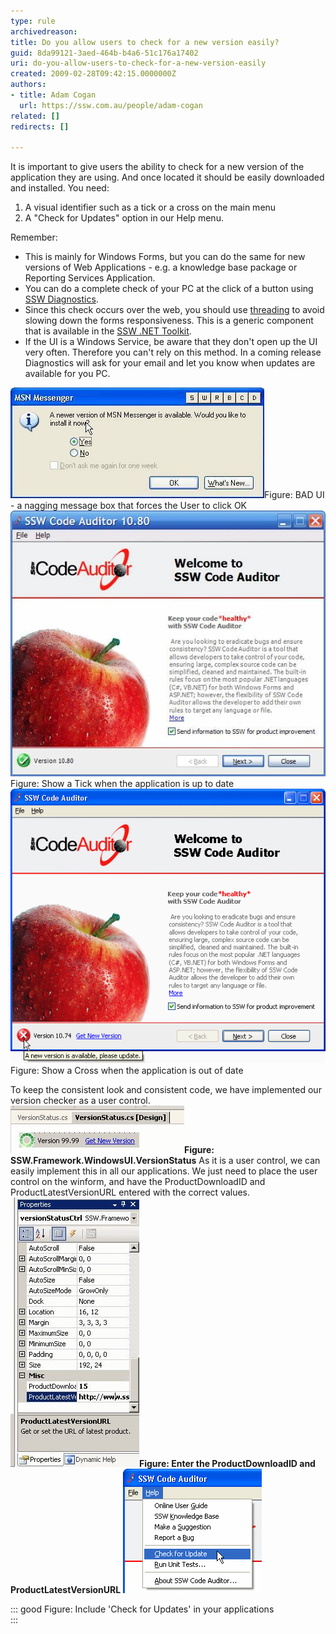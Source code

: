 ```yaml
---
type: rule
archivedreason: 
title: Do you allow users to check for a new version easily?
guid: 8da99121-3aed-464b-b4a6-51c176a17402
uri: do-you-allow-users-to-check-for-a-new-version-easily
created: 2009-02-28T09:42:15.0000000Z
authors:
- title: Adam Cogan
  url: https://ssw.com.au/people/adam-cogan
related: []
redirects: []

---
```


It is important to give users the ability to check for a new version of the application they are using. And once located it should be easily downloaded and installed. You need:

1. A visual identifier such as a tick or a cross on the main menu
2. A "Check for Updates" option in our Help menu.


<!--endintro-->

Remember:

* This is mainly for Windows Forms, but you can do the same for new versions of Web Applications - e.g. a knowledge base package or Reporting Services Application.
* You can do a complete check of your PC at the click of a button using [SSW Diagnostics](http://www.ssw.com.au/ssw/Diagnostics/Default.aspx).
* Since this check occurs over the web, you should use [threading](http://www.ssw.com.au/ssw/Standards/Rules/RulesToBetterWindowsForms.aspx#GuiThreading) to avoid slowing down the forms responsiveness. This is a generic component that is available in the [SSW .NET Toolkit](http://www.ssw.com.au/ssw/NETToolkit/Default.aspx).
* If the UI is a Windows Service, be aware that they don't open up the UI very often. Therefore you can't rely on this method. In a coming release Diagnostics will ask for your email and let you know when updates are available for you PC.

![Check for Updates](MSN.gif)Figure: BAD UI - a nagging message box that forces the User to click OK 
![ ](GoodUI.gif) Figure: Show a Tick when the application is up to date 
![ ](BadUI.gif) Figure: Show a Cross when the application is out of date 

To keep the consistent look and consistent code, we have implemented our version checker as a user control.
![ ](VersionStatusControl.gif)**Figure: SSW.Framework.WindowsUI.VersionStatus** 
As it is a user control, we can easily implement this in all our applications. We just need to place the user control on the winform, and have the ProductDownloadID and ProductLatestVersionURL entered with the correct values.
![ ](VersionStatusProperties.gif)**Figure: Enter the ProductDownloadID and ProductLatestVersionURL** 
![Check for Updates](CheckForUpdate.gif)

::: good
Figure: Include 'Check for Updates' in your applications  
:::
